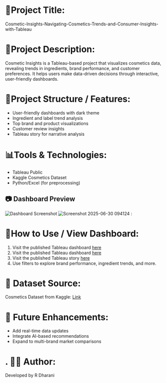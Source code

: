 # 📌Project Title:
Cosmetic-Insights-Navigating-Cosmetics-Trends-and-Consumer-Insights-with-Tableau

# 📝Project Description:

Cosmetic Insights is a Tableau-based project that visualizes cosmetics data, revealing trends in ingredients, brand performance, and customer preferences. It helps users make data-driven decisions through interactive, user-friendly dashboards.

 # 📂Project Structure / Features:
 - User-friendly dashboards with dark theme
- Ingredient and label trend analysis
- Top brand and product visualizations
- Customer review insights
- Tableau story for narrative analysis

# 📊Tools & Technologies:
- Tableau Public
- Kaggle Cosmetics Dataset
- Python/Excel (for preprocessing)

## 📷 Dashboard Preview
![Dashboard Screenshot](images/dashboard1.png)
![Screenshot 2025-06-30 094124](https://github.com/user-attachments/assets/d7126248-9c69-44cb-81ce-af2534326439)
:
# 🚀How to Use / View Dashboard:
1. Visit the published Tableau dashboard [here](https://public.tableau.com/app/profile/r.dharani/viz/Book2_17511332765270/Dashboard2)
2. Visit the published Tableau dashboard [here](https://public.tableau.com/views/Book_17511886261570/Dashboard1?:embed=yes&:display_count=yes)
3. Visit the published Tableau story [here](https://public.tableau.com/app/profile/r.dharani/viz/Story_17511902003540/Story1?publish=yes)
4. Use filters to explore brand performance, ingredient trends, and more.

# 📁 Dataset Source:
Cosmetics Dataset from Kaggle: [Link](https://www.kaggle.com/datasets/kingabzpro/cosmetics-datasets)

# 🔮 Future Enhancements:
- Add real-time data updates
- Integrate AI-based recommendations
- Expand to multi-brand market comparisons

# . 👩‍💻 Author:
Developed by R Dharani








